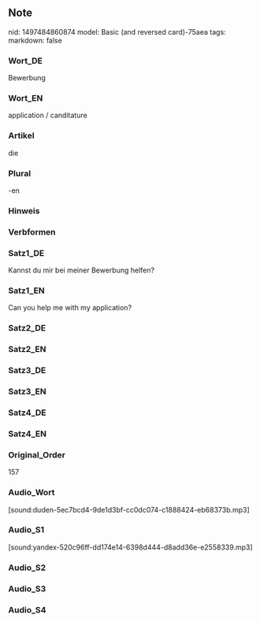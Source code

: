 ## Note
nid: 1497484860874
model: Basic (and reversed card)-75aea
tags: 
markdown: false

### Wort_DE
Bewerbung

### Wort_EN
application / canditature

### Artikel
die

### Plural
-en

### Hinweis


### Verbformen


### Satz1_DE
Kannst du mir bei meiner Bewerbung helfen?

### Satz1_EN
Can you help me with my application?

### Satz2_DE


### Satz2_EN


### Satz3_DE


### Satz3_EN


### Satz4_DE


### Satz4_EN


### Original_Order
157

### Audio_Wort
[sound:duden-5ec7bcd4-9de1d3bf-cc0dc074-c1888424-eb68373b.mp3]

### Audio_S1
[sound:yandex-520c96ff-dd174e14-6398d444-d8add36e-e2558339.mp3]

### Audio_S2


### Audio_S3


### Audio_S4

